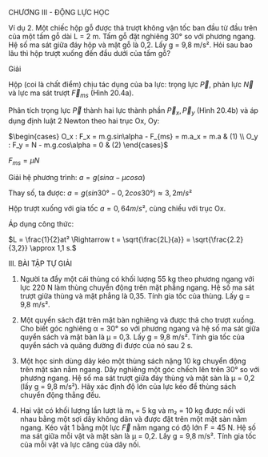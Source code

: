 CHƯƠNG III - ĐỘNG LỰC HỌC

Ví dụ 2. Một chiếc hộp gỗ được thả trượt không vận tốc ban đầu từ đầu trên của một tấm gỗ dài L = 2 m. Tấm gỗ đặt nghiêng 30° so với phương ngang. Hệ số ma sát giữa đáy hộp và mặt gỗ là 0,2. Lấy g = 9,8 m/s². Hỏi sau bao lâu thì hộp trượt xuống đến đầu dưới của tấm gỗ?

Giải

Hộp (coi là chất điểm) chịu tác dụng của ba lực: trọng lực $\vec{P}$, phản lực $\vec{N}$ và lực ma sát trượt $\vec{F}_{ms}$ (Hình 20.4a).

Phân tích trọng lực $\vec{P}$ thành hai lực thành phần $\vec{P}_x, \vec{P}_y$ (Hình 20.4b) và áp dụng định luật 2 Newton theo hai trục Ox, Oy:

$\begin{cases}
O_x : F_x = m.g.sin\alpha - F_{ms} = m.a_x = m.a & (1) \\
O_y : F_y = N - m.g.cos\alpha = 0 & (2)
\end{cases}$

$F_{ms} = \mu N$

Giải hệ phương trình: $a = g(sin\alpha - \mu cos\alpha)$

Thay số, ta được: $a = g(sin30° - 0,2cos30°) \approx 3,2 m/s²$

Hộp trượt xuống với gia tốc $a = 0,64 m/s²$, cùng chiều với trục Ox.

Áp dụng công thức:

$L = \frac{1}{2}at² \Rightarrow t = \sqrt{\frac{2L}{a}} = \sqrt{\frac{2.2}{3,2}} \approx 1,1 s.$

III. BÀI TẬP TỰ GIẢI

1. Người ta đẩy một cái thùng có khối lượng 55 kg theo phương ngang với lực 220 N làm thùng chuyển động trên mặt phẳng ngang. Hệ số ma sát trượt giữa thùng và mặt phẳng là 0,35. Tính gia tốc của thùng. Lấy g = 9,8 m/s².

2. Một quyển sách đặt trên mặt bàn nghiêng và được thả cho trượt xuống. Cho biết góc nghiêng α = 30° so với phương ngang và hệ số ma sát giữa quyển sách và mặt bàn là μ = 0,3. Lấy g = 9,8 m/s². Tính gia tốc của quyển sách và quãng đường đi được của nó sau 2 s.

3. Một học sinh dùng dây kéo một thùng sách nặng 10 kg chuyển động trên mặt sàn nằm ngang. Dây nghiêng một góc chếch lên trên 30° so với phương ngang. Hệ số ma sát trượt giữa đáy thùng và mặt sàn là μ = 0,2 (lấy g = 9,8 m/s²). Hãy xác định độ lớn của lực kéo để thùng sách chuyển động thẳng đều.

4. Hai vật có khối lượng lần lượt là m₁ = 5 kg và m₂ = 10 kg được nối với nhau bằng một sợi dây không dãn và được đặt trên một mặt sàn nằm ngang. Kéo vật 1 bằng một lực $\vec{F}$ nằm ngang có độ lớn F = 45 N. Hệ số ma sát giữa mỗi vật và mặt sàn là μ = 0,2. Lấy g = 9,8 m/s². Tính gia tốc của mỗi vật và lực căng của dây nối.